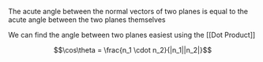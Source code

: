 The acute angle between the normal vectors of two planes is equal to the acute angle between the two planes themselves

We can find the angle between two planes easiest using the [[Dot Product]]

$$\cos\theta = \frac{n_1 \cdot n_2}{|n_1||n_2|}$$

